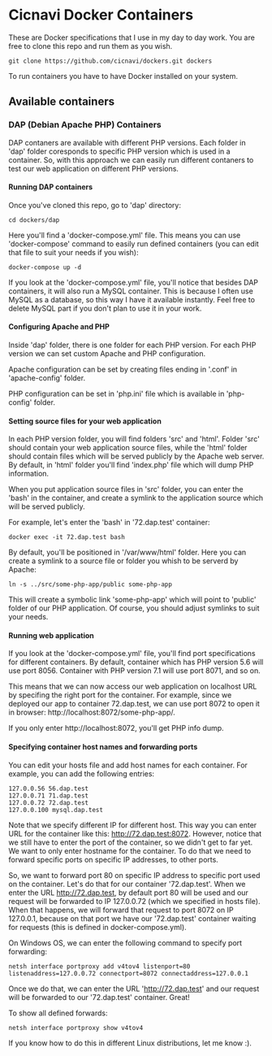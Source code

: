 # Cicnavi Docker Containers

These are Docker specifications that I use in my day to day work.
You are free to clone this repo and run them as you wish.

```shell
git clone https://github.com/cicnavi/dockers.git dockers
```

To run containers you have to have Docker installed on your system.

## Available containers

### DAP (Debian Apache PHP) Containers

DAP contaners are available with different PHP versions. Each folder in 'dap' folder coresponds to specific PHP version which is used in a container. So, with this approach we can easily run different contaners to test our web application on different PHP versions.

#### Running DAP containers
Once you've cloned this repo, go to 'dap' directory:

```shell
cd dockers/dap
```

Here you'll find a 'docker-compose.yml' file. This means you can use 'docker-compose' command to easily run defined containers (you can edit that file to suit your needs if you wish):

```shell
docker-compose up -d
```

If you look at the 'docker-compose.yml' file, you'll notice that besides DAP containers, it will also run a MySQL container. This is because I often use MySQL as a database, so this way I have it available instantly. Feel free to delete MySQL part if you don't plan to use it in your work.

#### Configuring Apache and PHP
Inside 'dap' folder, there is one folder for each PHP version. For each PHP version we can set custom Apache and PHP configuration. 

Apache configuration can be set by creating files ending in '.conf' in 'apache-config' folder.

PHP configuration can be set in 'php.ini' file which is available in 'php-config' folder.

#### Setting source files for your web application
In each PHP version folder, you will find folders 'src' and 'html'. Folder 'src' should contain your web application source files, while the 'html' folder should contain files which will be served publicly by the Apache web server. By default, in 'html' folder you'll find 'index.php' file which will dump PHP information. 

When you put application source files in 'src' folder, you can enter the 'bash' in the container, and create a symlink to the application source which will be served publicly.

For example, let's enter the 'bash' in '72.dap.test' container:
```shell
docker exec -it 72.dap.test bash
```
By default, you'll be positioned in '/var/www/html' folder. Here you can create a symlink to a source file or folder you whish to be serverd by Apache:
```shell
ln -s ../src/some-php-app/public some-php-app
```
This will create a symbolic link 'some-php-app' which will point to 'public' folder of our PHP application. Of course, you should adjust symlinks to suit your needs.

#### Running web application
If you look at the 'docker-compose.yml' file, you'll find port specifications for different containers. By default, container which has PHP version 5.6 will use port 8056. Container with PHP version 7.1 will use port 8071, and so on.

This means that we can now access our web application on localhost URL by specifing the right port for the container. For example, since we deployed our app to container 72.dap.test, we can use port 8072 to open it in browser: http://localhost:8072/some-php-app/.

If you only enter http://localhost:8072, you'll get PHP info dump.

#### Specifying container host names and forwarding ports
You can edit your hosts file and add host names for each container.
For example, you can add the following entries:
```
127.0.0.56 56.dap.test
127.0.0.71 71.dap.test
127.0.0.72 72.dap.test
127.0.0.100 mysql.dap.test
```
Note that we specify different IP for different host. This way you can enter URL for the container like this: http://72.dap.test:8072. However, notice that we still have to enter the port of the container, so we didn't get to far yet. We want to only enter hostname for the container. To do that we need to forward specific ports on specific IP addresses, to other ports. 

So, we want to forward port 80 on specific IP address to specific port used on the container. Let's do that for our container '72.dap.test'. When we enter the URL http://72.dap.test, by default port 80 will be used and our request will be forwarded to IP 127.0.0.72 (which we specified in hosts file). When that happens, we will forward that request to port 8072 on IP 127.0.0.1, because on that port we have our '72.dap.test' container waiting for requests (this is defined in docker-compose.yml).

On Windows OS, we can enter the following command to specify port forwarding:
```shell
netsh interface portproxy add v4tov4 listenport=80 listenaddress=127.0.0.72 connectport=8072 connectaddress=127.0.0.1
```
Once we do that, we can enter the URL 'http://72.dap.test' and our request will be forwarded to our '72.dap.test' container. Great!

To show all defined forwards:

```shell
netsh interface portproxy show v4tov4
```

If you know how to do this in different Linux distributions, let me know :). 